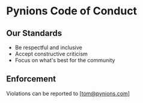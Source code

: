 # Pynions Code of Conduct

## Our Standards

- Be respectful and inclusive
- Accept constructive criticism
- Focus on what's best for the community

## Enforcement

Violations can be reported to [tom@pynions.com]
